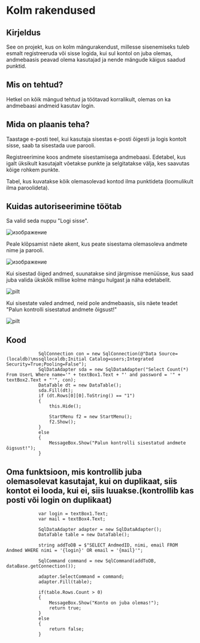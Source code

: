 # Kolm rakendused
## Kirjeldus
See on projekt, kus on kolm mängurakendust, millesse sisenemiseks tuleb esmalt registreeruda või sisse logida, kui sul kontol on juba olemas, andmebaasis peavad olema kasutajad ja nende mängude käigus saadud punktid.
## Mis on tehtud?
Hetkel on kõik mängud tehtud ja töötavad korralikult, olemas on ka andmebaasi andmeid kasutav login.
## Mida on plaanis teha?
Taastage e-posti teel, kui kasutaja sisestas e-posti õigesti ja logis kontolt sisse, saab ta sisestada uue parooli.

Registreerimine koos andmete sisestamisega andmebaasi. Edetabel, kus igalt üksikult kasutajalt võetakse punkte ja selgitatakse välja, kes saavutas kõige rohkem punkte.

Tabel, kus kuvatakse kõik olemasolevad kontod ilma punktideta (loomulikult ilma paroolideta).
## Kuidas autoriseerimine töötab
Sa valid seda nuppu "Logi sisse".

![изображение](https://user-images.githubusercontent.com/77333208/194776730-8000fc35-e27d-4445-9518-6873c1ad8ed6.png)


Peale klõpsamist näete akent, kus peate sisestama olemasoleva andmete nime ja parooli.

![изображение](https://user-images.githubusercontent.com/77333208/194776833-5befb12d-97f0-4516-8cf1-91bd2b5e4e39.png)


Kui sisestad õiged andmed, suunatakse sind järgmisse menüüsse, kus saad juba valida ükskõik millise kolme mängu hulgast ja näha edetabelit.

![pilt](https://user-images.githubusercontent.com/77333208/194815935-25afbf71-cb3c-467b-9cb4-f69ea942cdb0.png)


Kui sisestate valed andmed, neid pole andmebaasis, siis näete teadet "Palun kontrolli sisestatud andmete õigsust!"

![pilt](https://user-images.githubusercontent.com/77333208/194815908-2c183523-6264-433e-b650-e51c2bb11c9f.png)


## Kood
```
            SqlConnection con = new SqlConnection(@"Data Source=(localdb)\mssqllocaldb;Initial Catalog=users;Integrated Security=True;Pooling=False");
            SqlDataAdapter sda = new SqlDataAdapter("Select Count(*) From UserL Where name='" + textBox1.Text + "' and password = '" + textBox2.Text + "'", con);
            DataTable dt = new DataTable();
            sda.Fill(dt);
            if (dt.Rows[0][0].ToString() == "1")
            {
                this.Hide();

                StartMenu f2 = new StartMenu();
                f2.Show();
            }
            else
            {
                MessageBox.Show("Palun kontrolli sisestatud andmete õigsust!");
            }
```
## Oma funktsioon, mis kontrollib juba olemasolevat kasutajat, kui on duplikaat, siis kontot ei looda, kui ei, siis luuakse.(kontrollib kas posti või login on duplikaat)
```
            var login = textBox1.Text;
            var mail = textBox4.Text;

            SqlDataAdapter adapter = new SqlDataAdapter();
            DataTable table = new DataTable();

            string addToDB = $"SELECT AndmedID, nimi, email FROM Andmed WHERE nimi = '{login}' OR email = '{mail}'";

            SqlCommand command = new SqlCommand(addToDB, dataBase.getConnection());

            adapter.SelectCommand = command;
            adapter.Fill(table);

            if(table.Rows.Count > 0)
            {
                MessageBox.Show("Konto on juba olemas!");
                return true;
            }
            else
            {
                return false;
            }
```

